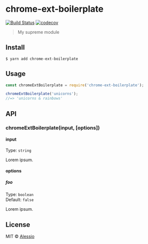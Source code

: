 # chrome-ext-boilerplate
[![Build Status](https://travis-ci.org/LasaleFamine/chrome-ext-boilerplate.svg?branch=master)](https://travis-ci.org/LasaleFamine/chrome-ext-boilerplate) [![codecov](https://codecov.io/gh/LasaleFamine/chrome-ext-boilerplate/badge.svg?branch=master)](https://codecov.io/gh/LasaleFamine/chrome-ext-boilerplate?branch=master)

> My supreme module


## Install

```
$ yarn add chrome-ext-boilerplate
```


## Usage

```js
const chromeExtBoilerplate = require('chrome-ext-boilerplate');

chromeExtBoilerplate('unicorns');
//=> 'unicorns & rainbows'
```


## API

### chromeExtBoilerplate(input, [options])

#### input

Type: `string`

Lorem ipsum.

#### options

##### foo

Type: `boolean`<br>
Default: `false`

Lorem ipsum.


## License

MIT © [Alessio](https://godev.space)

